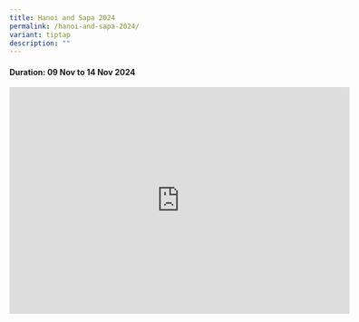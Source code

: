 ```yaml
---
title: Hanoi and Sapa 2024
permalink: /hanoi-and-sapa-2024/
variant: tiptap
description: ""
---
```

<h4>Duration: 09 Nov to 14 Nov 2024</h4>
<p></p>
<div class="iframe-wrapper">
<iframe height="400" width="600" allowfullscreen="true" frameborder="0" src="https://docs.google.com/presentation/d/e/2PACX-1vTO2cqcJcsVLnUKoD6xdsspnUNXGLdEycsZfF4FSPwKf_1yT0rrCrT5-ObJxC9NJ_kJLeqhlboOYSns/embed?start=true&amp;loop=true&amp;delayms=5000"></iframe>
</div>
<p></p>